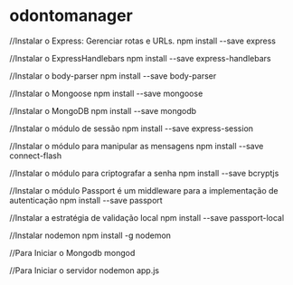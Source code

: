 # odontomanager
//Instalar o Express: Gerenciar rotas e URLs.
npm install --save express

//Instalar o ExpressHandlebars
npm install --save express-handlebars

//Instalar o body-parser
npm install --save body-parser

//Instalar o Mongoose
npm install --save mongoose

//Instalar o MongoDB
npm install --save mongodb

//Instalar o módulo de sessão
npm install --save express-session

//Instalar o módulo para manipular as mensagens
npm install --save connect-flash

//Instalar o módulo para criptografar a senha
npm install --save bcryptjs

//Instalar o módulo Passport é um middleware para a implementação de autenticação
npm install --save passport

//Instalar a estratégia de validação local
npm install --save passport-local

//Instalar nodemon
npm install -g nodemon

//Para Iniciar o Mongodb
mongod

//Para Iniciar o servidor
nodemon app.js